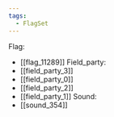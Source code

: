 ```yaml
---
tags:
  - FlagSet
---
```

Flag:
- [[flag_11289]]
Field_party:
- [[field_party_3]]
- [[field_party_0]]
- [[field_party_2]]
- [[field_party_1]]
Sound:
- [[sound_354]]
